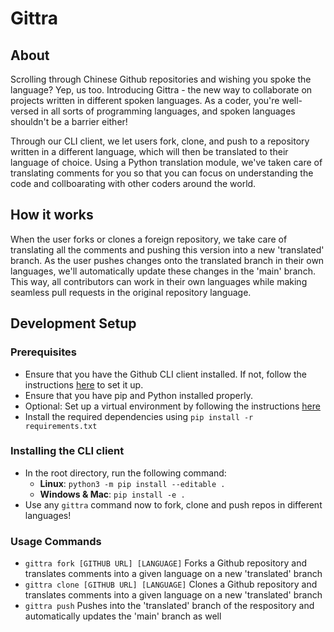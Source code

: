 # Gittra

## About
Scrolling through Chinese Github repositories and wishing you spoke the language? Yep, us too. Introducing Gittra - the new way to collaborate on projects written in different spoken languages. As a coder, you're well-versed in all sorts of programming languages, and spoken languages shouldn't be a barrier either!

Through our CLI client, we let users fork, clone, and push to a repository written in a different language, which will then be translated to their language of choice. Using a Python translation module, we've taken care of translating comments for you so that you can focus on understanding the code and collboarating with other coders around the world.

## How it works
When the user forks or clones a foreign repository, we take care of translating all the comments and pushing this version into a new 'translated' branch. As the user pushes changes onto the translated branch in their own languages, we'll automatically update these changes in the 'main' branch. This way, all contributors can work in their own languages while making seamless pull requests in the original repository language. 

## Development Setup

### Prerequisites
- Ensure that you have the Github CLI client installed. If not, follow the instructions [here](https://github.com/cli/cli) to set it up.
- Ensure that you have pip and Python installed properly.
- Optional: Set up a virtual environment by following the instructions [here](https://docs.python.org/3/library/venv.html)
- Install the required dependencies using `pip install -r requirements.txt`

### Installing the CLI client
- In the root directory, run the following command:
  - **Linux**: `python3 -m pip install --editable .`
  - **Windows & Mac**: `pip install -e .`
- Use any `gittra` command now to fork, clone and push repos in different languages!

### Usage Commands
- `gittra fork [GITHUB URL] [LANGUAGE]` Forks a Github repository and translates comments into a given language on a new 'translated' branch
- `gittra clone [GITHUB URL] [LANGUAGE]` Clones a Github repository and translates comments into a given language on a new 'translated' branch
- `gittra push` Pushes into the 'translated' branch of the respository and automatically updates the 'main' branch as well
